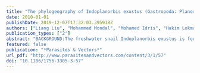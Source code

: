 ```yaml
---
title: "The phylogeography of Indoplanorbis exustus (Gastropoda: Planorbidae) in Asia"
date: 2010-01-01
publishDate: 2019-12-07T17:32:03.395918Z
authors: ["Liang Liu", "Mohammed Mondal", "Mohamed Idris", "Hakim Lokman", "PRV Jayanthe Rajapakse", "Fadjar Satrija", "Jose Diaz", "E Suchart Upatham", "Stephen Attwood"]
publication_types: ["2"]
abstract: "BACKGROUND:The freshwater snail Indoplanorbis exustus is found across India, Southeast Asia, central Asia (Afghanistan), Arabia and Africa. Indoplanorbis is of economic importance in that it is responsible for the transmission of several species of the genus Schistosoma which infect cattle and cause reduced livestock productivity. The snail is also of medical importance as a source of cercarial dermatitis among rural workers, particularly in India. In spite of its long history and wide geographical range, it is thought that Indoplanorbis includes only a single species. The aims of the present study were to date the radiation of Indoplanorbis across Asia so that the factors involved in its dispersal in the region could be tested, to reveal potential historical biogeographical events shaping the phylogeny of the snail, and to look for signs that I. exustus might be polyphyletic.RESULTS:The results indicated a radiation beginning in the late Miocene with a divergence of an ancestral bulinine lineage into Assam and peninsular India clades. A Southeast Asian clade diverged from the peninsular India clade late-Pliocene; this clade then radiated at a much more rapid pace to colonize all of the sampled range of Indoplanorbis in the mid-Pleistocene.CONCLUSIONS:The phylogenetic depth of divergences between the Indian clades and Southeast Asian clades, together with habitat and parasitological differences suggest that I. exustus may comprise more than one species. The timescale estimated for the radiation suggests that the dispersal to Arabia and to Southeast Asia was facilitated by palaeogeographical events and climate change, and did not require human involvement. Further samples from Afghanistan, Africa and western India are required to refine the phylogeographical hypothesis and to include the African Recent dispersal."
featured: false
publication: "*Parasites & Vectors*"
url_pdf: "http://www.parasitesandvectors.com/content/3/1/57"
doi: "10.1186/1756-3305-3-57"
---
```


